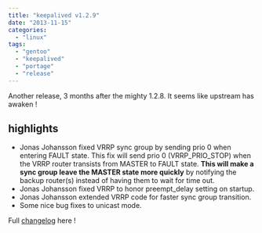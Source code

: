 ```yaml
---
title: "keepalived v1.2.9"
date: "2013-11-15"
categories: 
  - "linux"
tags: 
  - "gentoo"
  - "keepalived"
  - "portage"
  - "release"
---
```


Another release, 3 months after the mighty 1.2.8. It seems like upstream has awaken !

## highlights

- Jonas Johansson fixed VRRP sync group by sending prio 0 when entering FAULT state. This fix will send prio 0 (VRRP\_PRIO\_STOP) when the VRRP router transists from MASTER to FAULT state. **This will make a sync group leave the MASTER state more quickly** by notifying the backup router(s) instead of having them to wait for time out.
- Jonas Johansson fixed VRRP to honor preempt\_delay setting on startup.
- Jonas Johansson extended VRRP code for faster sync group transition.
- Some nice bug fixes to unicast mode.

Full [changelog](http://www.keepalived.org/changelog.html) here !
